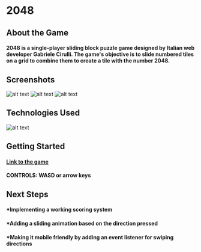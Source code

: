 #  2048


## About the Game


#### 2048 is a single-player sliding block puzzle game designed by Italian web developer Gabriele Cirulli. The game's objective is to slide numbered tiles on a grid to combine them to create a tile with the number 2048.

## Screenshots


![alt text](https://i.imgur.com/nVMTwqQ.png " ")
![alt text](https://i.imgur.com/AH4wovw.png " ")
![alt text](https://i.imgur.com/pXkADyh.png " ")

## Technologies Used


![alt text](https://i.imgur.com/F8UEVpHg.png " ")

## Getting Started


#### [Link to the game](https://pages.git.generalassemb.ly/RChan/project-1/)

#### CONTROLS: WASD or arrow keys

## Next Steps


#### *Implementing a working scoring system
#### *Adding a sliding animation based on the direction pressed
#### *Making it mobile friendly by adding an event listener for swiping directions



